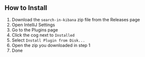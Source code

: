 ## How to Install
1. Download the `search-in-kibana` zip file from the Releases page
2. Open IntelliJ Settings
3. Go to the Plugins page
4. Click the cog next to `Installed`
5. Select `Install Plugin from Disk...`
6. Open the zip you downloaded in step 1
7. Done
